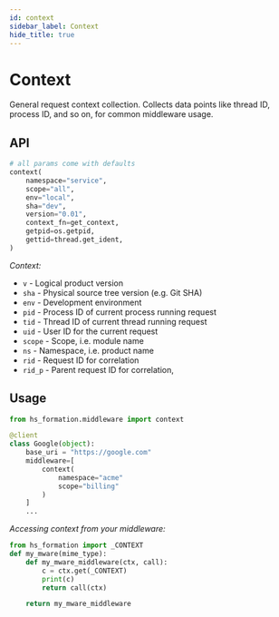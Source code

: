 ```yaml
---
id: context
sidebar_label: Context
hide_title: true
---
```

# Context

General request context collection. Collects data points like thread ID, process ID, and so on, for common middleware usage.

## API

```py
# all params come with defaults
context(
    namespace="service",
    scope="all",
    env="local",
    sha="dev",
    version="0.01",
    context_fn=get_context,
    getpid=os.getpid,
    gettid=thread.get_ident,
)
```

_Context:_

* `v` - Logical product version
* `sha` - Physical source tree version (e.g. Git SHA)
* `env` - Development environment
* `pid` - Process ID of current process running request
* `tid` - Thread ID of current thread running request
* `uid` - User ID for the current request
* `scope` - Scope, i.e. module name
* `ns` - Namespace, i.e. product name
* `rid` - Request ID for correlation
* `rid_p` - Parent request ID for correlation,


## Usage

```py
from hs_formation.middleware import context

@client
class Google(object):
    base_uri = "https://google.com"
    middleware=[
        context(
            namespace="acme"
            scope="billing"
        )
    ]
    ...
```


_Accessing context from your middleware:_

```py
from hs_formation import _CONTEXT
def my_mware(mime_type):
    def my_mware_middleware(ctx, call):
        c = ctx.get(_CONTEXT)
        print(c)
        return call(ctx)

    return my_mware_middleware
```
